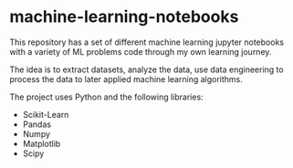 # machine-learning-notebooks
This repository has a set of different machine learning jupyter notebooks with a variety of ML problems code through my own learning journey.

The idea is to extract datasets, analyze the data, use data engineering to process the data to later applied machine learning algorithms.

The project uses Python and the following libraries:
- Scikit-Learn
- Pandas
- Numpy
- Matplotlib
- Scipy